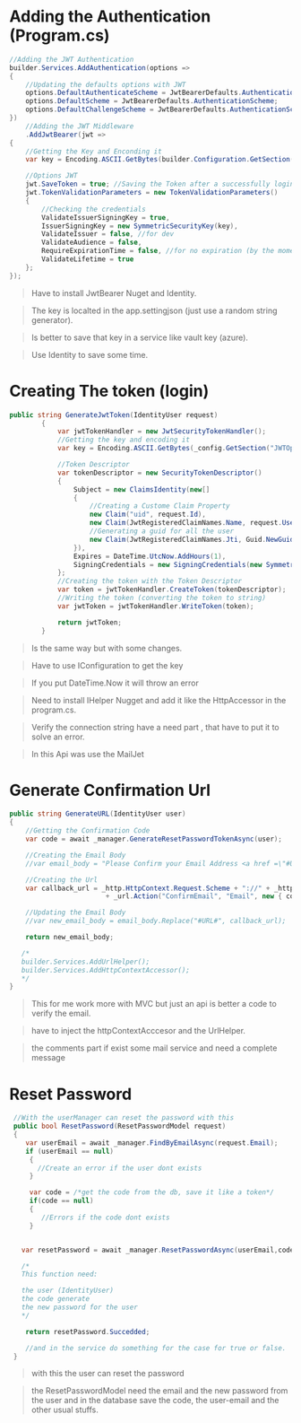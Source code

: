 # Adding the Authentication (Program.cs)

```c#
//Adding the JWT Authentication
builder.Services.AddAuthentication(options =>
{
    //Updating the defaults options with JWT
    options.DefaultAuthenticateScheme = JwtBearerDefaults.AuthenticationScheme;
    options.DefaultScheme = JwtBearerDefaults.AuthenticationScheme;
    options.DefaultChallengeScheme = JwtBearerDefaults.AuthenticationScheme;
})
    //Adding the JWT Middleware
    .AddJwtBearer(jwt =>
{
    //Getting the Key and Enconding it
    var key = Encoding.ASCII.GetBytes(builder.Configuration.GetSection("JWTOptions:Key").Value);

    //Options JWT
    jwt.SaveToken = true; //Saving the Token after a successfully login
    jwt.TokenValidationParameters = new TokenValidationParameters()
    {
        //Checking the credentials
        ValidateIssuerSigningKey = true,
        IssuerSigningKey = new SymmetricSecurityKey(key),
        ValidateIssuer = false, //for dev
        ValidateAudience = false,
        RequireExpirationTime = false, //for no expiration (by the moment)
        ValidateLifetime = true
    };
});
```

> Have to install JwtBearer Nuget and Identity.

> The key is localted in the app.settingjson (just use a random string generator).

> Is better to save that key in a service like vault key (azure).

> Use Identity to save some time.

# Creating The token (login)

```c#
public string GenerateJwtToken(IdentityUser request)
        {
            var jwtTokenHandler = new JwtSecurityTokenHandler();
            //Getting the key and encoding it
            var key = Encoding.ASCII.GetBytes(_config.GetSection("JWTOptions:Key").Value) ;

            //Token Descriptor
            var tokenDescriptor = new SecurityTokenDescriptor()
            {
                Subject = new ClaimsIdentity(new[]
                {
                    //Creating a Custome Claim Property
                    new Claim("uid", request.Id),
                    new Claim(JwtRegisteredClaimNames.Name, request.UserName),
                    //Generating a guid for all the user
                    new Claim(JwtRegisteredClaimNames.Jti, Guid.NewGuid().ToString()),
                }),
                Expires = DateTime.UtcNow.AddHours(1),
                SigningCredentials = new SigningCredentials(new SymmetricSecurityKey(key), SecurityAlgorithms.HmacSha256)
            };
            //Creating the token with the Token Descriptor
            var token = jwtTokenHandler.CreateToken(tokenDescriptor);
            //Writing the token (converting the token to string)
            var jwtToken = jwtTokenHandler.WriteToken(token);

            return jwtToken;
        }
```

> Is the same way but with some changes.

> Have to use IConfiguration to get the key

> If you put DateTime.Now it will throw an error

> Need to install IHelper Nugget and add it like the HttpAccessor in the program.cs.

> Verify the connection string have a need part , that have to put it to solve an error.

> In this Api was use the MailJet

# Generate Confirmation Url

```c#
public string GenerateURL(IdentityUser user)
{
    //Getting the Confirmation Code
    var code = await _manager.GenerateResetPasswordTokenAsync(user);

    //Creating the Email Body
    //var email_body = "Please Confirm your Email Address <a href =\"#URL#\">Click here</a>";

    //Creating the Url
    var callback_url = _http.HttpContext.Request.Scheme + "://" + _http.HttpContext.Request.Host
                        + _url.Action("ConfirmEmail", "Email", new { code = code});

    //Updating the Email Body
    //var new_email_body = email_body.Replace("#URL#", callback_url);

    return new_email_body;

   /*
   builder.Services.AddUrlHelper();
   builder.Services.AddHttpContextAccessor();
   */
}
```

> This for me work more with MVC but just an api is better a code to verify the email.

> have to inject the httpContextAcccesor and the UrlHelper.

> the comments part if exist some mail service and need a complete message

# Reset Password

```c#
 //With the userManager can reset the password with this
 public bool ResetPassword(ResetPasswordModel request)
 {
    var userEmail = await _manager.FindByEmailAsync(request.Email);
    if (userEmail == null)
     {
       //Create an error if the user dont exists
     }

     var code = /*get the code from the db, save it like a token*/
     if(code == null)
     {
        //Errors if the code dont exists
     }


   var resetPassword = await _manager.ResetPasswordAsync(userEmail,code,request.Password);

   /*
   This function need:

   the user (IdentityUser)
   the code generate
   the new password for the user
   */

    return resetPassword.Succedded;

    //and in the service do something for the case for true or false.
 }
```

> with this the user can reset the password

> the ResetPasswordModel need the email and the new password from the user and in the database save the code, the user-email and the other usual stuffs.
